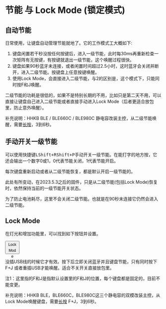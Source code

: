 # 节能 与 Lock Mode (锁定模式)

## 自动节能

日常使用，让键盘自动管理节能就地了。它的工作模式工大概如下:
  1. 键盘闲置若干秒没按任何按键后，进入一级节能，此时每30ms再重新检查一次矩阵有无按键，有按键就退出一级节能，这个唤醒过程很快。
  2. 键盘如果90秒蓝牙未连接，或者闲置时间超过2.5小时，这时蓝牙会关闭并断开，进入二级节能。按键盘上任意按键唤醒。
  3. 使用Lock Mode，会直接进入二级节能，与2的区别是，这个模式下，只能同时按F和J唤醒。

二级节能的功耗是很低的，如果不是特别长期的不用，比如只是第二天不用，可以直接让键盘自己进入二级节能或者直接手动进入Lock Mode（后者更适合放包里，防止意外唤醒）。

补充说明：HHKB BLE / BLE660C / BLE980C 静电容改装主控，从二级节能唤醒，需要<u>长按</u>，3到6秒。


## 手动开关一级节能

可以使用快捷键<kbd>LShift+RShift+P</kbd>手动开关一级节能。在能打字的地方按，它还会输出一个数字0或1，0代表节能关闭，1代表节能开启。

每次键盘重新启动或者从二级节能恢复，都是默认开启一级节能的。

此处有所变动，在2023.5.3之后的固件，只是从二级节能(包括Lock Mode)恢复时，依然保持当前的一级节能开关状态。

为了防止电池耗尽，这里不会关闭二级节能。也就是在90秒未连接它仍然会进入二级节能。


## Lock Mode

在灯光和增加功能里，可以找到如下按钮并设置。

<html><button style=" text-align: center; line-height: 19px; width: 46px; height: 42px; font-size:12px">Lock<br>Mode</button></html>

没插USB线的时候它才有效。按下后立即关闭蓝牙并且键盘节能，只有同时按下 <key>F+J</key> 或者重插USB才能唤醒。适合不关开关直接放包里。

注1：这里指的F和J是指默认设置里的F和J的位置，每个键盘都是固定的，目前不能变更。

补充说明：HHKB BLE，BLE660C，BLE980C这三个静电容的双模改装主控，从Lock Mode唤醒键盘，需要<u>长按</u> <key>F+J</key>，3到6秒。
